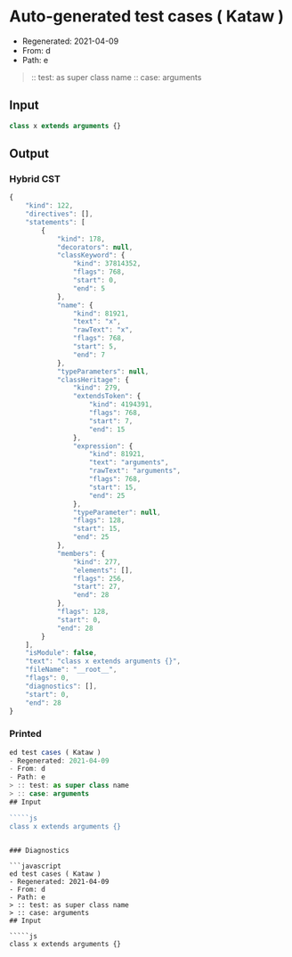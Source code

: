 # Auto-generated test cases ( Kataw )
- Regenerated: 2021-04-09
- From: d
- Path: e
> :: test: as super class name
> :: case: arguments
## Input

`````js
class x extends arguments {}
`````

## Output

### Hybrid CST

```javascript
{
    "kind": 122,
    "directives": [],
    "statements": [
        {
            "kind": 178,
            "decorators": null,
            "classKeyword": {
                "kind": 37814352,
                "flags": 768,
                "start": 0,
                "end": 5
            },
            "name": {
                "kind": 81921,
                "text": "x",
                "rawText": "x",
                "flags": 768,
                "start": 5,
                "end": 7
            },
            "typeParameters": null,
            "classHeritage": {
                "kind": 279,
                "extendsToken": {
                    "kind": 4194391,
                    "flags": 768,
                    "start": 7,
                    "end": 15
                },
                "expression": {
                    "kind": 81921,
                    "text": "arguments",
                    "rawText": "arguments",
                    "flags": 768,
                    "start": 15,
                    "end": 25
                },
                "typeParameter": null,
                "flags": 128,
                "start": 15,
                "end": 25
            },
            "members": {
                "kind": 277,
                "elements": [],
                "flags": 256,
                "start": 27,
                "end": 28
            },
            "flags": 128,
            "start": 0,
            "end": 28
        }
    ],
    "isModule": false,
    "text": "class x extends arguments {}",
    "fileName": "__root__",
    "flags": 0,
    "diagnostics": [],
    "start": 0,
    "end": 28
}
```

### Printed

```javascript
ed test cases ( Kataw )
- Regenerated: 2021-04-09
- From: d
- Path: e
> :: test: as super class name
> :: case: arguments
## Input

`````js
class x extends arguments {}
`````
```

### Diagnostics

```javascript
ed test cases ( Kataw )
- Regenerated: 2021-04-09
- From: d
- Path: e
> :: test: as super class name
> :: case: arguments
## Input

`````js
class x extends arguments {}
`````
```


